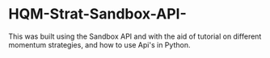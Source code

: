 # HQM-Strat-Sandbox-API-
This was built using the Sandbox API and with the aid of tutorial on different momentum strategies, and how to use Api's in Python. 
